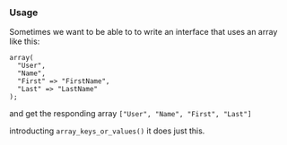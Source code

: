 ### Usage

Sometimes we want to be able to to write an interface that uses an array like this:

    array(
      "User",
      "Name",
      "First" => "FirstName",
      "Last" => "LastName"
    );

and get the responding array ```["User", "Name", "First", "Last"]```

introducting ```array_keys_or_values()``` it does just this.
